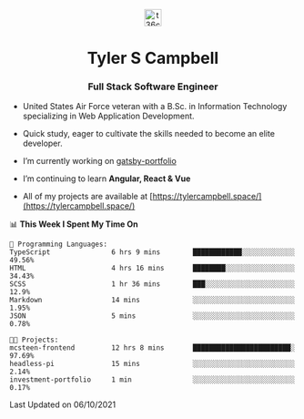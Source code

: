<p align="center">
<a href="https://www.linkedin.com/in/t36campbell" target="blank"><img align="center" src="https://ik.imagekit.io/t36campbell/Portfolio/linkedin.png.original_m8bbGgPh6.png" alt="t36campbell" height="30" width="30" /></a>
</p>
<h1 align="center">Tyler S Campbell</h1>
<h3 align="center">Full Stack Software Engineer</h3>

* United States Air Force veteran with a B.Sc. in Information Technology specializing in Web Application Development. 

* Quick study, eager to cultivate the skills needed to become an elite developer.

* I’m currently working on [gatsby-portfolio](https://github.com/t36campbell/gatsby-portfolio)

* I’m continuing to learn **Angular, React & Vue**

* All of my projects are available at [https://tylercampbell.space/](https://tylercampbell.space/)

<!--START_SECTION:waka-->
📊 **This Week I Spent My Time On** 

```text
💬 Programming Languages: 
TypeScript               6 hrs 9 mins        ████████████░░░░░░░░░░░░░   49.56% 
HTML                     4 hrs 16 mins       ████████░░░░░░░░░░░░░░░░░   34.43% 
SCSS                     1 hr 36 mins        ███░░░░░░░░░░░░░░░░░░░░░░   12.9% 
Markdown                 14 mins             ░░░░░░░░░░░░░░░░░░░░░░░░░   1.95% 
JSON                     5 mins              ░░░░░░░░░░░░░░░░░░░░░░░░░   0.78%

🐱‍💻 Projects: 
mcsteen-frontend         12 hrs 8 mins       ████████████████████████░   97.69% 
headless-pi              15 mins             ░░░░░░░░░░░░░░░░░░░░░░░░░   2.14% 
investment-portfolio     1 min               ░░░░░░░░░░░░░░░░░░░░░░░░░   0.17%

```


 Last Updated on 06/10/2021
<!--END_SECTION:waka-->

